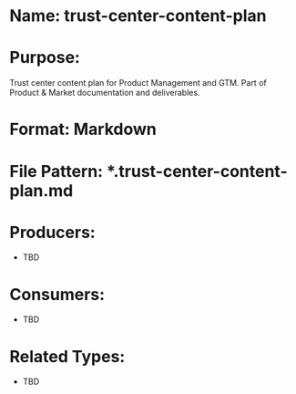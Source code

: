# Name: trust-center-content-plan

# Purpose:
Trust center content plan for Product Management and GTM. Part of Product & Market documentation and deliverables.

# Format: Markdown

# File Pattern: *.trust-center-content-plan.md

# Producers:
- TBD

# Consumers:
- TBD

# Related Types:
- TBD
